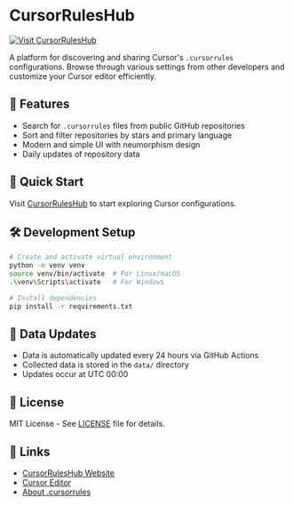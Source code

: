 # CursorRulesHub

[![Visit CursorRulesHub](https://img.shields.io/badge/Visit-CursorRulesHub-8bc4b1?style=for-the-badge)](https://villager-b.github.io/cursorruleshub/)

A platform for discovering and sharing Cursor's `.cursorrules` configurations. Browse through various settings from other developers and customize your Cursor editor efficiently.

## 🌟 Features

- Search for `.cursorrules` files from public GitHub repositories
- Sort and filter repositories by stars and primary language
- Modern and simple UI with neumorphism design
- Daily updates of repository data

## 🚀 Quick Start

Visit [CursorRulesHub](https://villager-b.github.io/cursorruleshub/) to start exploring Cursor configurations.

## 🛠 Development Setup

```bash
# Create and activate virtual environment
python -m venv venv
source venv/bin/activate  # For Linux/macOS
.\venv\Scripts\activate   # For Windows

# Install dependencies
pip install -r requirements.txt
```

## 🔄 Data Updates

- Data is automatically updated every 24 hours via GitHub Actions
- Collected data is stored in the `data/` directory
- Updates occur at UTC 00:00

## 📝 License

MIT License - See [LICENSE](LICENSE) file for details.

## 🔗 Links

- [CursorRulesHub Website](https://villager-b.github.io/cursorruleshub/)
- [Cursor Editor](https://cursor.sh/)
- [About .cursorrules](https://cursor.sh/docs/cursorrules) 